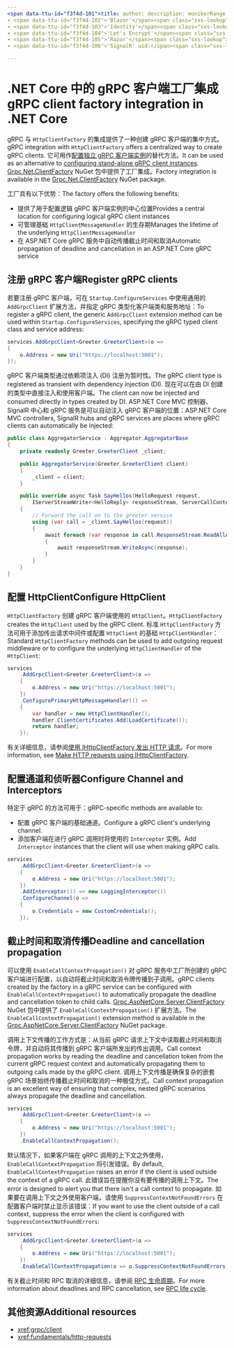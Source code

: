 ```yaml
---
<span data-ttu-id="f3f4d-101">title: author: description: monikerRange: ms.author: ms.date: no-loc:</span><span class="sxs-lookup"><span data-stu-id="f3f4d-101">title: author: description: monikerRange: ms.author: ms.date: no-loc:</span></span>
- <span data-ttu-id="f3f4d-102">'Blazor'</span><span class="sxs-lookup"><span data-stu-id="f3f4d-102">'Blazor'</span></span>
- <span data-ttu-id="f3f4d-103">'Identity'</span><span class="sxs-lookup"><span data-stu-id="f3f4d-103">'Identity'</span></span>
- <span data-ttu-id="f3f4d-104">'Let's Encrypt'</span><span class="sxs-lookup"><span data-stu-id="f3f4d-104">'Let's Encrypt'</span></span>
- <span data-ttu-id="f3f4d-105">'Razor'</span><span class="sxs-lookup"><span data-stu-id="f3f4d-105">'Razor'</span></span>
- <span data-ttu-id="f3f4d-106">'SignalR' uid:</span><span class="sxs-lookup"><span data-stu-id="f3f4d-106">'SignalR' uid:</span></span> 

---
```

# <a name="grpc-client-factory-integration-in-net-core"></a><span data-ttu-id="f3f4d-107">.NET Core 中的 gRPC 客户端工厂集成</span><span class="sxs-lookup"><span data-stu-id="f3f4d-107">gRPC client factory integration in .NET Core</span></span>

<span data-ttu-id="f3f4d-108">gRPC 与 `HttpClientFactory` 的集成提供了一种创建 gRPC 客户端的集中方式。</span><span class="sxs-lookup"><span data-stu-id="f3f4d-108">gRPC integration with `HttpClientFactory` offers a centralized way to create gRPC clients.</span></span> <span data-ttu-id="f3f4d-109">它可用作[配置独立 gRPC 客户端实例](xref:grpc/client)的替代方法。</span><span class="sxs-lookup"><span data-stu-id="f3f4d-109">It can be used as an alternative to [configuring stand-alone gRPC client instances](xref:grpc/client).</span></span> <span data-ttu-id="f3f4d-110">[Grpc.Net.ClientFactory](https://www.nuget.org/packages/Grpc.Net.ClientFactory) NuGet 包中提供了工厂集成。</span><span class="sxs-lookup"><span data-stu-id="f3f4d-110">Factory integration is available in the [Grpc.Net.ClientFactory](https://www.nuget.org/packages/Grpc.Net.ClientFactory) NuGet package.</span></span>

<span data-ttu-id="f3f4d-111">工厂具有以下优势：</span><span class="sxs-lookup"><span data-stu-id="f3f4d-111">The factory offers the following benefits:</span></span>

* <span data-ttu-id="f3f4d-112">提供了用于配置逻辑 gRPC 客户端实例的中心位置</span><span class="sxs-lookup"><span data-stu-id="f3f4d-112">Provides a central location for configuring logical gRPC client instances</span></span>
* <span data-ttu-id="f3f4d-113">可管理基础 `HttpClientMessageHandler` 的生存期</span><span class="sxs-lookup"><span data-stu-id="f3f4d-113">Manages the lifetime of the underlying `HttpClientMessageHandler`</span></span>
* <span data-ttu-id="f3f4d-114">在 ASP.NET Core gRPC 服务中自动传播截止时间和取消</span><span class="sxs-lookup"><span data-stu-id="f3f4d-114">Automatic propagation of deadline and cancellation in an ASP.NET Core gRPC service</span></span>

## <a name="register-grpc-clients"></a><span data-ttu-id="f3f4d-115">注册 gRPC 客户端</span><span class="sxs-lookup"><span data-stu-id="f3f4d-115">Register gRPC clients</span></span>

<span data-ttu-id="f3f4d-116">若要注册 gRPC 客户端，可在 `Startup.ConfigureServices` 中使用通用的 `AddGrpcClient` 扩展方法，并指定 gRPC 类型化客户端类和服务地址：</span><span class="sxs-lookup"><span data-stu-id="f3f4d-116">To register a gRPC client, the generic `AddGrpcClient` extension method can be used within `Startup.ConfigureServices`, specifying the gRPC typed client class and service address:</span></span>

```csharp
services.AddGrpcClient<Greeter.GreeterClient>(o =>
{
    o.Address = new Uri("https://localhost:5001");
});
```

<span data-ttu-id="f3f4d-117">gRPC 客户端类型通过依赖项注入 (DI) 注册为暂时性。</span><span class="sxs-lookup"><span data-stu-id="f3f4d-117">The gRPC client type is registered as transient with dependency injection (DI).</span></span> <span data-ttu-id="f3f4d-118">现在可以在由 DI 创建的类型中直接注入和使用客户端。</span><span class="sxs-lookup"><span data-stu-id="f3f4d-118">The client can now be injected and consumed directly in types created by DI.</span></span> <span data-ttu-id="f3f4d-119">ASP.NET Core MVC 控制器、SignalR 中心和 gRPC 服务是可以自动注入 gRPC 客户端的位置：</span><span class="sxs-lookup"><span data-stu-id="f3f4d-119">ASP.NET Core MVC controllers, SignalR hubs and gRPC services are places where gRPC clients can automatically be injected:</span></span>

```csharp
public class AggregatorService : Aggregator.AggregatorBase
{
    private readonly Greeter.GreeterClient _client;

    public AggregatorService(Greeter.GreeterClient client)
    {
        _client = client;
    }

    public override async Task SayHellos(HelloRequest request,
        IServerStreamWriter<HelloReply> responseStream, ServerCallContext context)
    {
        // Forward the call on to the greeter service
        using (var call = _client.SayHellos(request))
        {
            await foreach (var response in call.ResponseStream.ReadAllAsync())
            {
                await responseStream.WriteAsync(response);
            }
        }
    }
}
```

## <a name="configure-httpclient"></a><span data-ttu-id="f3f4d-120">配置 HttpClient</span><span class="sxs-lookup"><span data-stu-id="f3f4d-120">Configure HttpClient</span></span>

<span data-ttu-id="f3f4d-121">`HttpClientFactory` 创建 gRPC 客户端使用的 `HttpClient`。</span><span class="sxs-lookup"><span data-stu-id="f3f4d-121">`HttpClientFactory` creates the `HttpClient` used by the gRPC client.</span></span> <span data-ttu-id="f3f4d-122">标准 `HttpClientFactory` 方法可用于添加传出请求中间件或配置 `HttpClient` 的基础 `HttpClientHandler`：</span><span class="sxs-lookup"><span data-stu-id="f3f4d-122">Standard `HttpClientFactory` methods can be used to add outgoing request middleware or to configure the underlying `HttpClientHandler` of the `HttpClient`:</span></span>

```csharp
services
    .AddGrpcClient<Greeter.GreeterClient>(o =>
    {
        o.Address = new Uri("https://localhost:5001");
    })
    .ConfigurePrimaryHttpMessageHandler(() =>
    {
        var handler = new HttpClientHandler();
        handler.ClientCertificates.Add(LoadCertificate());
        return handler;
    });
```

<span data-ttu-id="f3f4d-123">有关详细信息，请参阅[使用 IHttpClientFactory 发出 HTTP 请求](xref:fundamentals/http-requests)。</span><span class="sxs-lookup"><span data-stu-id="f3f4d-123">For more information, see [Make HTTP requests using IHttpClientFactory](xref:fundamentals/http-requests).</span></span>

## <a name="configure-channel-and-interceptors"></a><span data-ttu-id="f3f4d-124">配置通道和侦听器</span><span class="sxs-lookup"><span data-stu-id="f3f4d-124">Configure Channel and Interceptors</span></span>

<span data-ttu-id="f3f4d-125">特定于 gRPC 的方法可用于：</span><span class="sxs-lookup"><span data-stu-id="f3f4d-125">gRPC-specific methods are available to:</span></span>

* <span data-ttu-id="f3f4d-126">配置 gRPC 客户端的基础通道。</span><span class="sxs-lookup"><span data-stu-id="f3f4d-126">Configure a gRPC client's underlying channel.</span></span>
* <span data-ttu-id="f3f4d-127">添加客户端在进行 gRPC 调用时将使用的 `Interceptor` 实例。</span><span class="sxs-lookup"><span data-stu-id="f3f4d-127">Add `Interceptor` instances that the client will use when making gRPC calls.</span></span>

```csharp
services
    .AddGrpcClient<Greeter.GreeterClient>(o =>
    {
        o.Address = new Uri("https://localhost:5001");
    })
    .AddInterceptor(() => new LoggingInterceptor())
    .ConfigureChannel(o =>
    {
        o.Credentials = new CustomCredentials();
    });
```

## <a name="deadline-and-cancellation-propagation"></a><span data-ttu-id="f3f4d-128">截止时间和取消传播</span><span class="sxs-lookup"><span data-stu-id="f3f4d-128">Deadline and cancellation propagation</span></span>

<span data-ttu-id="f3f4d-129">可以使用 `EnableCallContextPropagation()` 对 gRPC 服务中工厂所创建的 gRPC 客户端进行配置，以自动将截止时间和取消令牌传播到子调用。</span><span class="sxs-lookup"><span data-stu-id="f3f4d-129">gRPC clients created by the factory in a gRPC service can be configured with `EnableCallContextPropagation()` to automatically propagate the deadline and cancellation token to child calls.</span></span> <span data-ttu-id="f3f4d-130">[Grpc.AspNetCore.Server.ClientFactory](https://www.nuget.org/packages/Grpc.AspNetCore.Server.ClientFactory) NuGet 包中提供了 `EnableCallContextPropagation()` 扩展方法。</span><span class="sxs-lookup"><span data-stu-id="f3f4d-130">The `EnableCallContextPropagation()` extension method is available in the [Grpc.AspNetCore.Server.ClientFactory](https://www.nuget.org/packages/Grpc.AspNetCore.Server.ClientFactory) NuGet package.</span></span>

<span data-ttu-id="f3f4d-131">调用上下文传播的工作方式是：从当前 gRPC 请求上下文中读取截止时间和取消令牌，并自动将其传播到 gRPC 客户端所发出的传出调用。</span><span class="sxs-lookup"><span data-stu-id="f3f4d-131">Call context propagation works by reading the deadline and cancellation token from the current gRPC request context and automatically propagating them to outgoing calls made by the gRPC client.</span></span> <span data-ttu-id="f3f4d-132">调用上下文传播是确保复杂的嵌套 gRPC 场景始终传播截止时间和取消的一种极佳方式。</span><span class="sxs-lookup"><span data-stu-id="f3f4d-132">Call context propagation is an excellent way of ensuring that complex, nested gRPC scenarios always propagate the deadline and cancellation.</span></span>

```csharp
services
    .AddGrpcClient<Greeter.GreeterClient>(o =>
    {
        o.Address = new Uri("https://localhost:5001");
    })
    .EnableCallContextPropagation();
```

<span data-ttu-id="f3f4d-133">默认情况下，如果客户端在 gRPC 调用的上下文之外使用，`EnableCallContextPropagation` 将引发错误。</span><span class="sxs-lookup"><span data-stu-id="f3f4d-133">By default, `EnableCallContextPropagation` raises an error if the client is used outside the context of a gRPC call.</span></span> <span data-ttu-id="f3f4d-134">此错误旨在提醒你没有要传播的调用上下文。</span><span class="sxs-lookup"><span data-stu-id="f3f4d-134">The error is designed to alert you that there isn't a call context to propagate.</span></span> <span data-ttu-id="f3f4d-135">如果要在调用上下文之外使用客户端，请使用 `SuppressContextNotFoundErrors` 在配置客户端时禁止显示该错误：</span><span class="sxs-lookup"><span data-stu-id="f3f4d-135">If you want to use the client outside of a call context, suppress the error when the client is configured with `SuppressContextNotFoundErrors`:</span></span>

```csharp
services
    .AddGrpcClient<Greeter.GreeterClient>(o =>
    {
        o.Address = new Uri("https://localhost:5001");
    })
    .EnableCallContextPropagation(o => o.SuppressContextNotFoundErrors = true);
```

<span data-ttu-id="f3f4d-136">有关截止时间和 RPC 取消的详细信息，请参阅 [RPC 生命周期](https://www.grpc.io/docs/guides/concepts/#rpc-life-cycle)。</span><span class="sxs-lookup"><span data-stu-id="f3f4d-136">For more information about deadlines and RPC cancellation, see [RPC life cycle](https://www.grpc.io/docs/guides/concepts/#rpc-life-cycle).</span></span>

## <a name="additional-resources"></a><span data-ttu-id="f3f4d-137">其他资源</span><span class="sxs-lookup"><span data-stu-id="f3f4d-137">Additional resources</span></span>

* <xref:grpc/client>
* <xref:fundamentals/http-requests>
